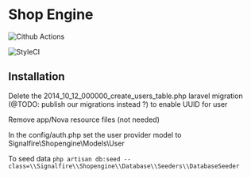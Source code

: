 # Shop Engine

![Cithub Actions](https://github.com/signalfire/shopengine/actions/workflows/php.yml/badge.svg)

![StyleCI](https://github.styleci.io/repos/448303978/shield)

## Installation

Delete the 2014_10_12_000000_create_users_table.php laravel migration (@TODO: publish our migrations instead ?) to enable UUID for user

Remove app/Nova resource files (not needed)

In the config/auth.php set the user provider model to Signalfire\Shopengine\Models\User

To seed data `php artisan db:seed --class=\\Signalfire\\Shopengine\\Database\\Seeders\\DatabaseSeeder`